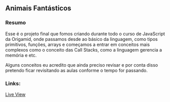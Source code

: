 ## **Animais Fantásticos**

### Resumo

Esse é o projeto final que fomos criando durante todo o curso de JavaScript da Origamid, onde passamos desde ao básico da linguagem, como tipos primitivos, funções, arrays e começamos a entrar em conceitos mais complexos como o conceito das Call Stacks, como a linguagem gerencia a memória e etc.

Alguns conceitos eu acredito que ainda preciso revisar e por conta disso pretendo ficar revisitando as aulas conforme o tempo for passando.

### Links:

[Live View](https://mbarbosasan.github.io/animais-fantasticos/)